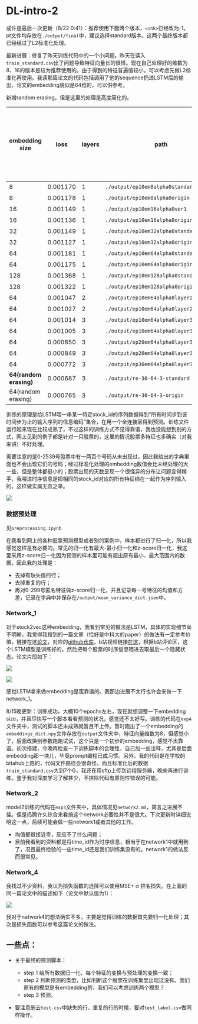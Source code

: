 # DL-intro-2

或许是最后一次更新（8/22 0:41）：推荐使用下面两个版本，`<unk>`已经改为-1。pt文件均存放在`./output/final`中，建议选择standard版本。这两个最终版本都已经经过了L2标准化处理。

最新进展：修复了昨天训练代码中的一个小问题。昨天在读入`train_standard.csv`出了问题导致特征向量长的很怪。现在自己处理好的维数为8、16的版本是较为推荐使用的。由于得到的特征普遍值较小，可以考虑先做L2标准化再使用。我读那篇论文的代码包括调用了他的sequence扔进LSTM后的输出，论文的embedding貌似是64维的，可以供参考。

新增random erasing，但是这里的处理是高度简化的。

| embedding size | loss     | layers | path                                    | 训练集是否标准化 |
| -------------- | -------- | ------ | --------------------------------------- | ---------------- |
| 8              | 0.001170 | 1      | `./output/ep10em8alpha0standard`        | 是               |
| 8              | 0.001178 | 1      | `./output/ep10em8alpha0origin`          | 否               |
| 16             | 0.001149 | 1      | `./output/ep10em16alpha0ver1`           | 是               |
| 16             | 0.001136 | 1      | `./output/ep10em16alpha0origin`         | 否               |
| 32             | 0.001149 | 1      | `./output/ep10em32alpha0standard`       | 是               |
| 32             | 0.001127 | 1      | `./output/ep10em32alpha0origin`         | 否               |
| 64             | 0.001181 | 1      | `./output/ep10em64alpha0standard`       | 是               |
| 64             | 0.001175 | 1      | `./output/ep10em64alpha0origin`         | 否               |
| 128            | 0.001368 | 1      | `./output/ep10em128alpha0standard`      | 是               |
| 128            | 0.001322 | 1      | `./output/ep10em128alpha0origin`        | 否               |
| 64             | 0.001047 | 2      | `./output/ep10em64alpha0layer2standard` | 是               |
| 64             | 0.001027 | 2      | `./output/ep10em64alpha0layer2origin`   | 否               |
| 64             | 0.001014 | 3      | `./output/ep10em64alpha0layer3standard` | 是               |
| 64             | 0.001005 | 3      | `./output/ep10em64alpha0layer3origin`   | 否               |
| 64             | 0.000850 | 3      | `./output/ep20em64alpha0layer3standard` | 是               |
| 64             | 0.000849 | 3      | `./output/ep20em64alpha0layer3origin`   | 否               |
| 64             | 0.000772 | 3      | `./output/ep30em64alpha0layer3origin`   | 否               |
| **64(random erasing)** | 0.000687 | 3 | `./output/re-30-64-3-standard` | 是 |
| 64(random erasing)| 0.000765 | 3      | `./output/re-30-64-3-origin`            | 否               |

训练的原理是给LSTM喂一串某一特定stock_id的序列数据得到“所有时间步到该时间步为止的输入序列的信息编码”集合，在用一个全连接层得到预测。训练文件运行起来现在比较成熟了，不过这样的训练方式不见得靠谱，我也没能想到别的方式，网上见到的例子都是针对一只股票的，这里的情况股票多特征也多确实（对我来讲）不好处理。

需要注意的是0-2539号股票中有一两百个号码从未出现过，因此我给出的字典里面也不会出现它们的号码；经过标准化处理的embedding数值会比未经处理的大一些，但是整体都挺小的；股票出现的天数呈现一个很怪异的分布让问题变得棘手，我喂进时序信息是把相同的stock_id对应的所有特征绑在一起作为序列输入的，这样做实属无奈之举。

![](./img/4.png)

### 数据预处理

见`preprocessing.ipynb`

在我看到网上的各种股票预测模型或者别的案例中，样本都进行了归一化，所以我感觉这样是有必要的。常见的归一化有最大-最小归一化和z-score归一化，我这里采用z-score归一化因为预测的样本里可能有超出原有最小、最大范围内的数据。因此我的处理是：

- 去掉有缺失值的行；
- 去掉重复的行；
- 再对0-299号匿名特征做z-score归一化，并且记录每一号特征的均值和方差，记录在字典中并保存在`/output/mean_variance_dict.json`中。

### Network_1

对于stock2vec这种embedding，我看到常见的做法是LSTM，具体的实现细节尚不明晰。我觉得我搜到的一篇文章（恰好是中科大的paper）的做法有一定参考价值，链接在这[论文](https://arxiv.org/pdf/1809.09441.pdf)，对应的[github仓库](https://github.com/fulifeng/Temporal_Relational_Stock_Ranking)，b站视频链接[在这](https://www.bilibili.com/video/BV1a54y1o77U)，根据b站评论区，这个LSTM模型是训练好的，然后把每个股票的时序信息喂进去取最后一个隐藏状态。论文片段如下：

![](./img/1.png)

![](./img/2.png)

感觉LSTM拿来做embedding是蛮靠谱的。我那边进展不太行也许会来做一下network_1。

8/15晚更新：训练成功，大概10个epochs左右，现在就想调整一下embedding size，并且尽快写一个脚本看看预测的状况，感觉还不太好写。训练的代码在`exp4`文件夹中，测试的脚本还未成熟就暂且不上传。暂时跑出了一个embedding的`embeddings_dict.npy`文件存放在`output`文件夹中，特征向量维数为8，但感觉小了，后面改换别参数跑跑试试，这个只是一个初步的embedding，感觉不太靠谱。初次搭建，今晚再检查一下训练脚本的合理性，自己加一些注释，尤其是后面embedding那一块儿，毕竟prompt编程已成习惯。另外，我的代码是在学校的bitahub上跑的，代码文件路径会很奇怪，而且标准化后的数据`train_standard.csv`大到7个G，我还在用sftp上传到远程服务器，晚些再进行训练。鉴于我对深度学习了解甚少，不排除代码有原则性错误的可能。

### Network_2

model2训练的代码在`exp3`文件夹中，具体情况见`network2.md`，简言之进展不佳。但是捣腾许久综合来看搞这个network必要性并不是很大。下次更新时详细说明这一点，后续可能会做一些network1或者其他的工作。

- 均值都很接近零，反应不了什么问题；
- 目前我看到的资料都是将time_id作为时序信息，相当于在network1中就用到了，况且最终检验的一些time_id还是我们训练集没有的。network1的做法反而很常见。

### Network_4

我找过不少资料，我认为损失函数的选择可以使用MSE+ $\alpha$ 排名损失。在上面的同一篇论文中的描述如下（论文中默认值为1）：

![](./img/3.png)

我对于network4的想法确实不多，主要是觉得训练的数据首先要归一化处理；其次是损失函数可以参考这篇论文的做法。

## 一些点：

- 关于最终的预测脚本：
  - step 1 给所有数据归一化，每个特征的变换与预处理的变换一致；
  - step 2 判断预测的类型，比如判断这个股票在训练集里出现过没有。我们原有的模型是有embedding的，我们可以考虑训练两个模型？
  - step 3 预测。

- 要注意删去`test.csv`中缺失的行、重复的行的时候，要对`test_label.csv`做同样操作。
